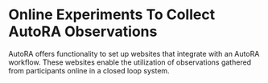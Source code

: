 # Online Experiments To Collect AutoRA Observations

AutoRA offers functionality to set up websites that integrate with an AutoRA workflow. These websites enable the utilization of observations gathered from participants online in a closed loop system.

